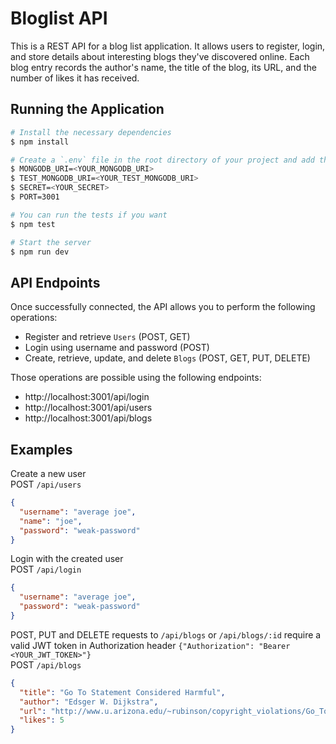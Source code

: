 # Bloglist API

This is a REST API for a blog list application. It allows users to register, login, and store details about interesting blogs they've discovered online. Each blog entry records the author's name, the title of the blog, its URL, and the number of likes it has received.

## Running the Application

```bash
# Install the necessary dependencies
$ npm install

# Create a `.env` file in the root directory of your project and add the following environment variables
$ MONGODB_URI=<YOUR_MONGODB_URI>
$ TEST_MONGODB_URI=<YOUR_TEST_MONGODB_URI>
$ SECRET=<YOUR_SECRET>
$ PORT=3001

# You can run the tests if you want
$ npm test

# Start the server
$ npm run dev
```

## API Endpoints

Once successfully connected, the API allows you to perform the following operations:

- Register and retrieve `Users` (POST, GET)
- Login using username and password (POST)
- Create, retrieve, update, and delete `Blogs` (POST, GET, PUT, DELETE)

Those operations are possible using the following endpoints:

- http://localhost:3001/api/login
- http://localhost:3001/api/users
- http://localhost:3001/api/blogs

## Examples

Create a new user  
POST `/api/users`

```json
{
  "username": "average joe",
  "name": "joe",
  "password": "weak-password"
}
```

Login with the created user  
POST `/api/login`

```json
{
  "username": "average joe",
  "password": "weak-password"
}
```

POST, PUT and DELETE requests to `/api/blogs` or `/api/blogs/:id` require a valid JWT token in Authorization header `{"Authorization": "Bearer <YOUR_JWT_TOKEN>"}`  
POST `/api/blogs`

```json
{
  "title": "Go To Statement Considered Harmful",
  "author": "Edsger W. Dijkstra",
  "url": "http://www.u.arizona.edu/~rubinson/copyright_violations/Go_To_Considered_Harmful.html",
  "likes": 5
}
```
